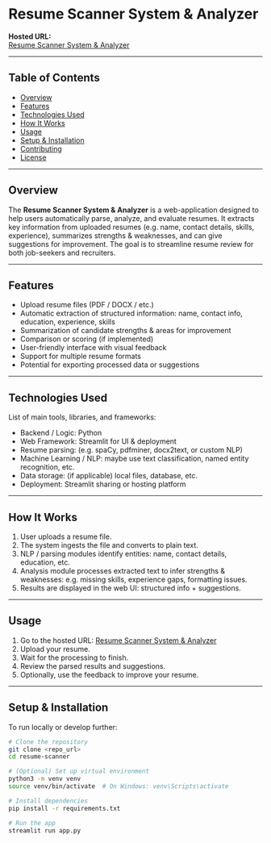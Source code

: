# Resume Scanner System & Analyzer

**Hosted URL:**  
[Resume Scanner System & Analyzer](https://resume-scanner-system-and-analyzer-fk8bgvj6pbodow8evkopx4.streamlit.app/)

---

## Table of Contents

- [Overview](#overview)  
- [Features](#features)  
- [Technologies Used](#technologies-used)  
- [How It Works](#how-it-works)  
- [Usage](#usage)  
- [Setup & Installation](#setup--installation)  
- [Contributing](#contributing)  
- [License](#license)  

---

## Overview

The **Resume Scanner System & Analyzer** is a web-application designed to help users automatically parse, analyze, and evaluate resumes. It extracts key information from uploaded resumes (e.g. name, contact details, skills, experience), summarizes strengths & weaknesses, and can give suggestions for improvement. The goal is to streamline resume review for both job-seekers and recruiters.

---

## Features

- Upload resume files (PDF / DOCX / etc.)  
- Automatic extraction of structured information: name, contact info, education, experience, skills  
- Summarization of candidate strengths & areas for improvement  
- Comparison or scoring (if implemented)  
- User-friendly interface with visual feedback  
- Support for multiple resume formats  
- Potential for exporting processed data or suggestions  

---

## Technologies Used

List of main tools, libraries, and frameworks:

- Backend / Logic: Python  
- Web Framework: Streamlit for UI & deployment  
- Resume parsing: (e.g. spaCy, pdfminer, docx2text, or custom NLP)  
- Machine Learning / NLP: maybe use text classification, named entity recognition, etc.  
- Data storage: (if applicable) local files, database, etc.  
- Deployment: Streamlit sharing or hosting platform  

---

## How It Works

1. User uploads a resume file.  
2. The system ingests the file and converts to plain text.  
3. NLP / parsing modules identify entities: name, contact details, education, etc.  
4. Analysis module processes extracted text to infer strengths & weaknesses: e.g. missing skills, experience gaps, formatting issues.  
5. Results are displayed in the web UI: structured info + suggestions.  

---

## Usage

1. Go to the hosted URL: [Resume Scanner System & Analyzer](https://resume-scanner-system-and-analyzer-fk8bgvj6pbodow8evkopx4.streamlit.app/)  
2. Upload your resume.  
3. Wait for the processing to finish.  
4. Review the parsed results and suggestions.  
5. Optionally, use the feedback to improve your resume.  

---

## Setup & Installation

To run locally or develop further:

```bash
# Clone the repository
git clone <repo_url>
cd resume-scanner

# (Optional) Set up virtual environment
python3 -m venv venv
source venv/bin/activate  # On Windows: venv\Scripts\activate

# Install dependencies
pip install -r requirements.txt

# Run the app
streamlit run app.py
